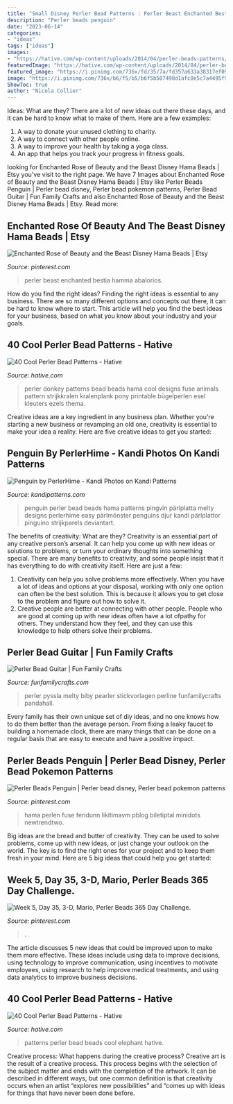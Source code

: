 ```yaml
---
title: "Small Disney Perler Bead Patterns : Perler Beast Enchanted Bestia Hamma Abalorios"
description: "Perler beads penguin"
date: "2023-06-14"
categories:
- "ideas"
tags: ["ideas"]
images:
- "https://hative.com/wp-content/uploads/2014/04/perler-beads-patterns/20-elephant-beads-patterns.jpg"
featuredImage: "https://hative.com/wp-content/uploads/2014/04/perler-beads-patterns/18-donkey-perler-beads-patterns.jpg"
featured_image: "https://i.pinimg.com/736x/fd/35/7a/fd357a633a38317ef0947254254b5b86.jpg"
image: "https://i.pinimg.com/736x/b6/f5/b5/b6f5b507498d1afc8e5c7a4495f97e3b.jpg"
ShowToc: true
author: "Nicola Collier"
---
```



Ideas: What are they?
There are a lot of new ideas out there these days, and it can be hard to know what to make of them. Here are a few examples:
1. A way to donate your unused clothing to charity.
2. A way to connect with other people online.
3. A way to improve your health by taking a yoga class.
4. An app that helps you track your progress in fitness goals.

	

		
looking for Enchanted Rose of Beauty and the Beast Disney Hama Beads | Etsy you've visit to the right page. We have 7 Images about Enchanted Rose of Beauty and the Beast Disney Hama Beads | Etsy like Perler Beads Penguin | Perler bead disney, Perler bead pokemon patterns, Perler Bead Guitar | Fun Family Crafts and also Enchanted Rose of Beauty and the Beast Disney Hama Beads | Etsy. Read more:
		
    
## Enchanted Rose Of Beauty And The Beast Disney Hama Beads | Etsy

<img loading=lazy src="https://i.pinimg.com/736x/b6/f5/b5/b6f5b507498d1afc8e5c7a4495f97e3b.jpg" onerror="this.onerror=null;this.src='https://tse3.mm.bing.net/th?id=OIP.yRTPawoF-Fq0DOazZoB0-AHaJ3&amp;pid=15.1';" alt="Enchanted Rose of Beauty and the Beast Disney Hama Beads | Etsy">

_Source: pinterest.com_

>perler beast enchanted bestia hamma abalorios. 

	

How do you find the right ideas?
Finding the right ideas is essential to any business. There are so many different options and concepts out there, it can be hard to know where to start. This article will help you find the best ideas for your business, based on what you know about your industry and your goals.

    
## 40 Cool Perler Bead Patterns - Hative

<img loading=lazy src="https://hative.com/wp-content/uploads/2014/04/perler-beads-patterns/18-donkey-perler-beads-patterns.jpg" onerror="this.onerror=null;this.src='https://tse1.mm.bing.net/th?id=OIP.bzj1uSo8flQqUCG3dazuMgHaHi&amp;pid=15.1';" alt="40 Cool Perler Bead Patterns - Hative">

_Source: hative.com_

>perler donkey patterns bead beads hama cool designs fuse animals pattern strijkkralen kralenplank pony printable bügelperlen esel kleuters ezels thema. 

	

Creative ideas are a key ingredient in any business plan. Whether you're starting a new business or revamping an old one, creativity is essential to make your idea a reality. Here are five creative ideas to get you started: 

    
## Penguin By PerlerHime - Kandi Photos On Kandi Patterns

<img loading=lazy src="https://s3.amazonaws.com/kandipatternsupload/kandi_photos/sep13/9292013111132156582.jpg" onerror="this.onerror=null;this.src='https://tse1.mm.bing.net/th?id=OIP.KYnl8RHebNZh2HnjNttDswHaFj&amp;pid=15.1';" alt="Penguin by PerlerHime - Kandi Photos on Kandi Patterns">

_Source: kandipatterns.com_

>penguin perler bead beads hama patterns pingvin pärlplatta melty designs perlerhime easy pärlmönster penguins djur kandi pärlplattor pinguino strijkparels deviantart. 

	

The benefits of creativity: What are they?
Creativity is an essential part of any creative person’s arsenal. It can help you come up with new ideas or solutions to problems, or turn your ordinary thoughts into something special. There are many benefits to creativity, and some people insist that it has everything to do with creativity itself. Here are just a few: 
1) Creativity can help you solve problems more effectively. When you have a lot of ideas and options at your disposal, working with only one option can often be the best solution. This is because it allows you to get close to the problem and figure out how to solve it. 
2) Creative people are better at connecting with other people. People who are good at coming up with new ideas often have a lot ofpathy for others. They understand how they feel, and they can use this knowledge to help others solve their problems.

    
## Perler Bead Guitar | Fun Family Crafts

<img loading=lazy src="https://funfamilycrafts.com/wp-content/uploads/2014/11/How-to-Make-Your-Own-Cool-Perler-Bead-Guitar-Pattern-for-Home-Decor6.jpg" onerror="this.onerror=null;this.src='https://tse3.mm.bing.net/th?id=OIP.0BgB8f8Izi5scfowHmSqlgHaHa&amp;pid=15.1';" alt="Perler Bead Guitar | Fun Family Crafts">

_Source: funfamilycrafts.com_

>perler pyssla melty biby pearler stickvorlagen perline funfamilycrafts pandahall. 

	

Every family has their own unique set of diy ideas, and no one knows how to do them better than the average person. From fixing a leaky faucet to building a homemade clock, there are many things that can be done on a regular basis that are easy to execute and have a positive impact.

    
## Perler Beads Penguin | Perler Bead Disney, Perler Bead Pokemon Patterns

<img loading=lazy src="https://i.pinimg.com/736x/fd/35/7a/fd357a633a38317ef0947254254b5b86.jpg" onerror="this.onerror=null;this.src='https://tse2.mm.bing.net/th?id=OIP.B3uI-llxE9s-e0yXZVNj9AHaKa&amp;pid=15.1';" alt="Perler Beads Penguin | Perler bead disney, Perler bead pokemon patterns">

_Source: pinterest.com_

>hama perlen fuse feridunn likitimavm pblog biletiptal minidots newtrendtwo. 

	

Big ideas are the bread and butter of creativity. They can be used to solve problems, come up with new ideas, or just change your outlook on the world. The key is to find the right ones for your project and to keep them fresh in your mind. Here are 5 big ideas that could help you get started: 

    
## Week 5, Day 35, 3-D, Mario, Perler Beads 365 Day Challenge.

<img loading=lazy src="https://i.pinimg.com/736x/dc/e3/96/dce3965877803641f07f1efeda12e2bd---day-challenge-mario-bros.jpg" onerror="this.onerror=null;this.src='https://tse4.mm.bing.net/th?id=OIP.eiwpsVL7lS7Jpd9fjVr5GQHaKq&amp;pid=15.1';" alt="Week 5, Day 35, 3-D, Mario, Perler Beads 365 Day Challenge.">

_Source: pinterest.com_

>. 

	

The article discusses 5 new ideas that could be improved upon to make them more effective. These ideas include using data to improve decisions, using technology to improve communication, using incentives to motivate employees, using research to help improve medical treatments, and using data analytics to improve business decisions.

    
## 40 Cool Perler Bead Patterns - Hative

<img loading=lazy src="https://hative.com/wp-content/uploads/2014/04/perler-beads-patterns/20-elephant-beads-patterns.jpg" onerror="this.onerror=null;this.src='https://tse4.mm.bing.net/th?id=OIP.0DfAV9edR1tiHzMmvPZh-wHaHa&amp;pid=15.1';" alt="40 Cool Perler Bead Patterns - Hative">

_Source: hative.com_

>patterns perler bead beads cool elephant hative. 

	

Creative process: What happens during the creative process?
Creative art is the result of a creative process. This process begins with the selection of the subject matter and ends with the completion of the artwork. It can be described in different ways, but one common definition is that creativity occurs when an artist “explores new possibilities” and “comes up with ideas for things that have never been done before.

